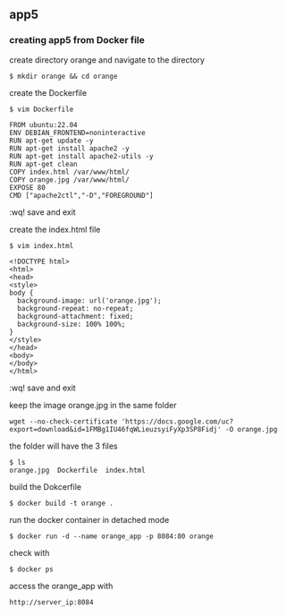 ## app5

### creating app5 from Docker file

create directory orange and navigate to the directory
```
$ mkdir orange && cd orange
```
create the Dockerfile
```
$ vim Dockerfile
```
```
FROM ubuntu:22.04
ENV DEBIAN_FRONTEND=noninteractive
RUN apt-get update -y
RUN apt-get install apache2 -y
RUN apt-get install apache2-utils -y
RUN apt-get clean
COPY index.html /var/www/html/
COPY orange.jpg /var/www/html/
EXPOSE 80
CMD ["apache2ctl","-D","FOREGROUND"]
```
:wq! save and exit

create the index.html file
```
$ vim index.html
```
```
<!DOCTYPE html>
<html>
<head>
<style>
body {
  background-image: url('orange.jpg');
  background-repeat: no-repeat;
  background-attachment: fixed;
  background-size: 100% 100%;
}
</style>
</head>
<body>
</body>
</html>
```
:wq! save and exit

keep the image orange.jpg in the same folder
```
wget --no-check-certificate 'https://docs.google.com/uc?export=download&id=1FMBg1IU46fqWLieuzsyiFyXp3SP8Fidj' -O orange.jpg
```
the folder will have the 3 files
```
$ ls
orange.jpg  Dockerfile  index.html
```
build the Dokcerfile
```
$ docker build -t orange .
```
run the docker container in detached mode
```
$ docker run -d --name orange_app -p 8084:80 orange
```
check with 
```
$ docker ps
```
access the orange_app with
```
http://server_ip:8084
```



